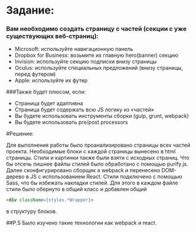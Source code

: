 # Задание: 
### Вам необходимо создать страницу с частей (секции с уже существующих веб-страниц):

- Microsoft: используйте навигационную панель
- Dropbox for Business: возьмите их главную hero(banner) секцию
- Invision: используйте секцию подписки внизу страницы
- Oculus: используйте специальных предложений (внизу страницы, перед футером)
- Apple: используйте их футер

###Также будет плюсом, если: 

- Страница будет адаптивна
- Страница будет содержать всю JS логику из «частей»
- Вы будете использовать инструменты сборки (gulp, grunt, webpack)
- Вы будете использовать pre/post processors

#Решение:

Для выполнения работы было проанализировано страницы всех частей проекта. Необходимые блоки с каждой страницы вынесено в html страницы. Стили и картинки также были взяти с исходных страниц. Что бы отсечь лишнее файлы стилей было обработано с помощью  purify.js. Далее сконфигурировано сборщик а webpack и перенесено DOM-дерево в JS с использованием React. Стили подключено с помощью Sass, что бы избежать накладки стилей. Для этого в каждом файле стили было обернуто в общий класс и добавлен общий 

```html
<div className={styles.*Wrapper}> 
```
в структуру блоков.


##P.S
Было изучено такие технологии как webpack и react.


